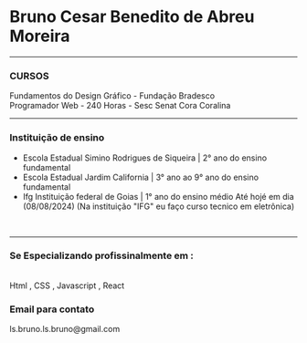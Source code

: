 <h1> Bruno Cesar Benedito de Abreu Moreira</h1>
<hr>
<h3>CURSOS</h3>
Fundamentos do Design Gráfico - Fundação Bradesco <br>
Programador Web - 240 Horas - Sesc Senat Cora Coralina <br>
<hr>
<h3>Instituição de ensino</h3>
<ul>
<li>Escola Estadual Simino Rodrigues de Siqueira | 2° ano do ensino fundamental</li>
<li>Escola Estadual Jardim California | 3° ano  ao 9° ano do ensino fundamental</li>
<li>Ifg Instituição federal de Goias | 1° ano do ensino médio Até hojé em dia (08/08/2024)
(Na instituição "IFG" eu faço curso tecnico em eletrônica)</li>
</ul>
 <br><hr>
<h3>Se Especializando profissinalmente em :</h3> <br>
Html , CSS , Javascript , React 

<h3>Email para contato</h3>
ls.bruno.ls.bruno@gmail.com
